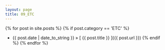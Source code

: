 ```yaml
---
layout: page
title: 09_ETC
---
```

{% for post in site.posts %}
  {% if post.category == 'ETC' %}
  * {{ post.date | date_to_string }} &raquo; [ {{ post.title }} ]({{ post.url }})
  {% endif %}
{% endfor %}
